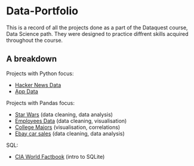 # Data-Portfolio

This is a record of all the projects done as a part of the Dataquest course, Data Science path.
They were designed to practice diffrent skills acquired throughout the course. 

## A breakdown
Projects with Python focus:
* [Hacker News Data](master/Project-356-hacker-news-data.ipynb)
* [App Data](master/Project-350-apps-data.ipynb)

Projects with Pandas focus:
* [Star Wars](../master/Project-201-star_wars-data.ipynb) (data cleaning, data analysis)
* [Employees Data](../master/Project-348-employees-data.ipynb) (data cleaning, visualisation)
* [College Majors](../master/Project-146-college-majors-data.ipynb) (visualisation, correlations)
* [Ebay car sales](../master/Project-294-Ebay-Car-Sales-Data.ipynb) (data cleaning, data analysis)

SQL:
* [CIA World Factbook](master/Project-257-CIA-World-Factbook.ipynb) (intro to SQLite)
